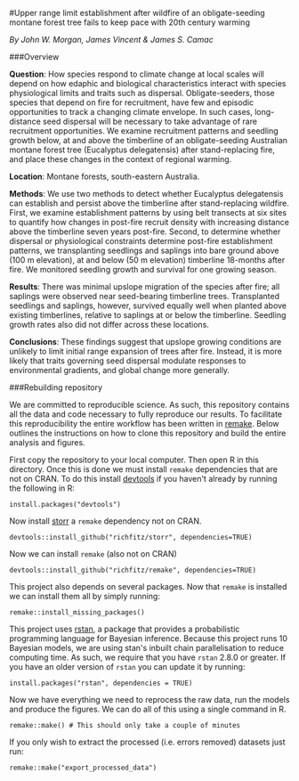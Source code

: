 #Upper range limit establishment after wildfire of an obligate-seeding montane forest tree fails to keep pace with 20th century warming

*By John W. Morgan, James Vincent & James S. Camac*

###Overview

**Question**: How species respond to climate change at local scales will depend on how edaphic and biological characteristics interact with species physiological limits and traits such as dispersal. Obligate-seeders, those species that depend on fire for recruitment, have few and episodic opportunities to track a changing climate envelope.  In such cases, long-distance seed dispersal will be necessary to take advantage of rare recruitment opportunities. We examine recruitment patterns and seedling growth below, at and above the timberline of an obligate-seeding Australian montane forest tree (Eucalyptus delegatensis) after stand-replacing fire, and place these changes in the context of regional warming.

**Location**: Montane forests, south-eastern Australia.

**Methods**: We use two methods to detect whether Eucalyptus delegatensis can establish and persist above the timberline after stand-replacing wildfire. First, we examine establishment patterns by using belt transects at six sites to quantify how changes in post-fire recruit density with increasing distance above the timberline seven years post-fire. Second, to determine whether dispersal or physiological constraints determine post-fire establishment patterns, we transplanting seedlings and saplings into bare ground above (100 m elevation), at and below (50 m elevation) timberline 18-months after fire. We monitored seedling growth and survival for one growing season.

**Results**: There was minimal upslope migration of the species after fire; all saplings were observed near seed-bearing timberline trees. Transplanted seedlings and saplings, however, survived equally well when planted above existing timberlines, relative to saplings at or below the timberline. Seedling growth rates also did not differ across these locations. 

**Conclusions**: These findings suggest that upslope growing conditions are unlikely to limit initial range expansion of trees after fire. Instead, it is more likely that traits governing seed dispersal modulate responses to environmental gradients, and global change more generally.


###Rebuilding repository

We are committed to reproducible science. As such, this repository contains all the data and code necessary to fully reproduce our results. To facilitate this reproducibility the entire workflow has been written in [remake](https://github.com/richfitz/remake). Below outlines the instructions on how to clone this repository and build the entire analysis and figures.

First copy the repository to your local computer. Then open R in this directory.
Once this is done we must install `remake` dependencies that are not on CRAN.
To do this install [devtools](https://github.com/hadley/devtools) if you haven't already by running the following in R:
```
install.packages("devtools")
```
Now install [storr](https://github.com/richfitz/storr) a `remake` dependency not on CRAN.
```
devtools::install_github("richfitz/storr", dependencies=TRUE)
```
Now we can install `remake` (also not on CRAN)
```
devtools::install_github("richfitz/remake", dependencies=TRUE)
```

This project also depends on several packages. Now that `remake` is installed we can install them all by simply running:

```
remake::install_missing_packages()
```

This project uses [rstan](https://github.com/stan-dev/rstan/wiki/RStan-Getting-Started), a package that provides a probabilistic programming language for Bayesian inference. Because this project runs 10 Bayesian models, we are using stan's inbuilt chain parallelisation to reduce computing time. As such, we require that you have `rstan` 2.8.0 or greater. If you have an older version of `rstan` you can update it by running:
```
install.packages("rstan", dependencies = TRUE)
```

Now we have everything we need to reprocess the raw data, run the models and produce the figures. We can do all of this using a single command in R.

```
remake::make() # This should only take a couple of minutes
```

If you only wish to extract the processed (i.e. errors removed) datasets just run:

```
remake::make("export_processed_data")
